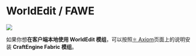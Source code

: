 # WorldEdit / FAWE

![](https://mo-mi.gitbook.io/~gitbook/image?url=https%3A%2F%2F1836335287-files.gitbook.io%2F%7E%2Ffiles%2Fv0%2Fb%2Fgitbook-x-prod.appspot.com%2Fo%2Fspaces%252FOgvQ1fEJPROp7131PPlK%252Fuploads%252FNtBOpnHWbj2aTQFStgvx%252Fimage.png%3Falt%3Dmedia%26token%3D4b6054c0-4f56-48ba-8ba3-56c984440da4\&width=768\&dpr=4\&quality=100\&sign=92d4fd1\&sv=2)

如果你想**在客户端本地使用 WorldEdit 模组**，可以按照[⚛️ Axiom](https://mo-mi.gitbook.io/xiaomomi-plugins/craftengine/plugin-wiki/craftengine/compatibility/axiom)页面上的说明安装 **CraftEngine Fabric 模组**。
